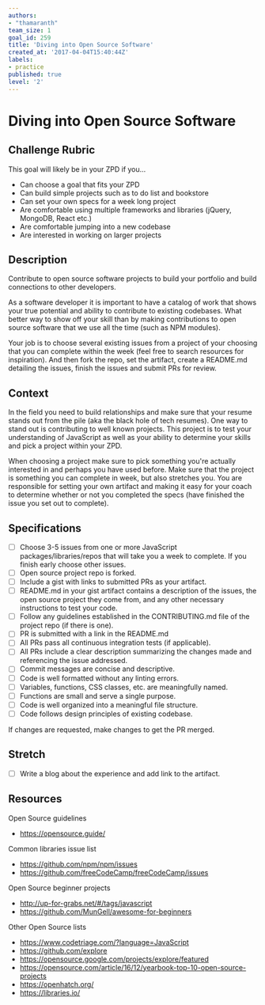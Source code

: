 ```yaml
---
authors:
- "thamaranth"
team_size: 1
goal_id: 259
title: 'Diving into Open Source Software'
created_at: '2017-04-04T15:40:44Z'
labels:
- practice
published: true
level: '2'
---
```


# Diving into Open Source Software

## Challenge Rubric

This goal will likely be in your ZPD if you...

- Can choose a goal that fits your ZPD
- Can build simple projects such as to do list and bookstore
- Can set your own specs for a week long project
- Are comfortable using multiple frameworks and libraries (jQuery, MongoDB, React etc.)
- Are comfortable jumping into a new codebase
- Are interested in working on larger projects

## Description

Contribute to open source software projects to build your portfolio and build connections to other developers.

As a software developer it is important to have a catalog of work that shows your true potential and ability to contribute to existing codebases. What better way to show off your skill than by making contributions to open source software that we use all the time (such as NPM modules).

Your job is to choose several existing issues from a project of your choosing that you can complete within the week (feel free to search resources for inspiration). And then fork the repo, set the artifact, create a README.md detailing the issues, finish the issues and submit PRs for review.

## Context

In the field you need to build relationships and make sure that your resume stands out from the pile (aka the black hole of tech resumes). One way to stand out is contributing to well known projects. This project is to test your understanding of JavaScript as well as your ability to determine your skills and pick a project within your ZPD.

When choosing a project make sure to pick something you're actually interested in and perhaps you have used before. Make sure that the project is something you can complete in week, but also stretches you. You are responsible for setting your own artifact and making it easy for your coach to determine whether or not you completed the specs (have finished the issue you set out to complete).

## Specifications
- [ ] Choose 3-5 issues from one or more JavaScript packages/libraries/repos that will take you a week to complete. If you finish early choose other issues.
- [ ] Open source project repo is forked.
- [ ] Include a gist with links to submitted PRs as your artifact.
- [ ] README.md in your gist artifact contains a description of the issues, the open source project they come from, and any other necessary instructions to test your code.
- [ ] Follow any guidelines established in the CONTRIBUTING.md file of the project repo (if there is one).
- [ ] PR is submitted with a link in the README.md
- [ ] All PRs pass all continuous integration tests (if applicable).
- [ ] All PRs include a clear description summarizing the changes made and referencing the issue addressed.
- [ ] Commit messages are concise and descriptive.
- [ ] Code is well formatted without any linting errors.
- [ ] Variables, functions, CSS classes, etc. are meaningfully named.
- [ ] Functions are small and serve a single purpose.
- [ ] Code is well organized into a meaningful file structure.
- [ ] Code follows design principles of existing codebase.

If changes are requested, make changes to get the PR merged.

## Stretch
- [ ] Write a blog about the experience and add link to the artifact.

## Resources
Open Source guidelines

- https://opensource.guide/

Common libraries issue list

- https://github.com/npm/npm/issues
- https://github.com/freeCodeCamp/freeCodeCamp/issues

Open Source beginner projects

- http://up-for-grabs.net/#/tags/javascript
- https://github.com/MunGell/awesome-for-beginners

Other Open Source lists

- https://www.codetriage.com/?language=JavaScript
- https://github.com/explore
- https://opensource.google.com/projects/explore/featured
- https://opensource.com/article/16/12/yearbook-top-10-open-source-projects
- https://openhatch.org/
- https://libraries.io/
